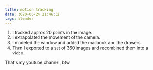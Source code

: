 ```yaml
---
title: motion tracking
date: 2020-06-24 21:46:52
tags: blender
---
```

1. I tracked approx 20 points in the image.  
2. I extrapolated the movement of the camera.  
3. I modeled the window and added the macbook and the drawers.  
4. Then I exported to a set of 360 images and recombined them into a video.  
  

That's my youtube channel, btw
